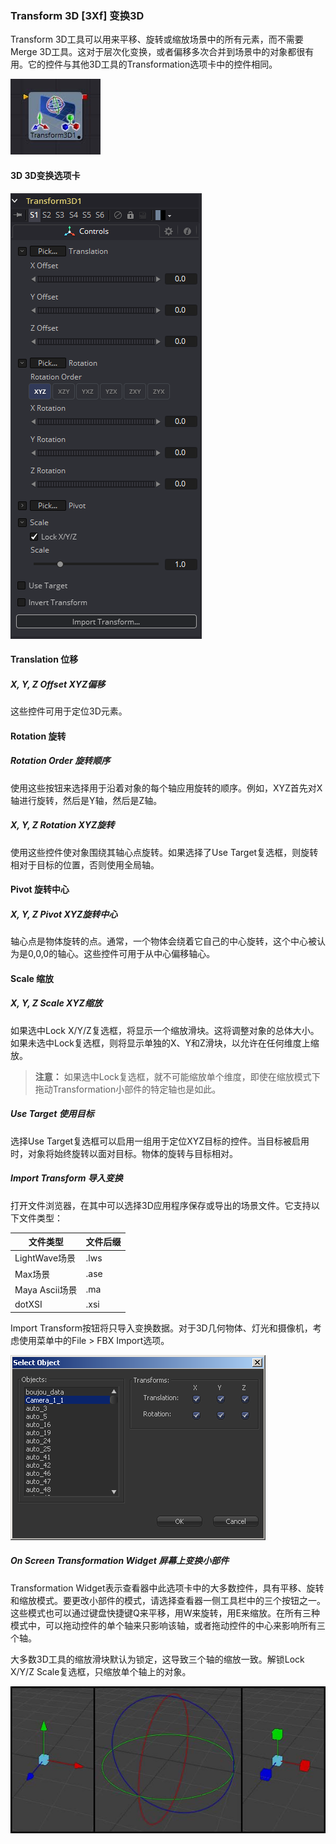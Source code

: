 ### Transform 3D [3Xf] 变换3D

Transform 3D工具可以用来平移、旋转或缩放场景中的所有元素，而不需要Merge 3D工具。这对于层次化变换，或者偏移多次合并到场景中的对象都很有用。它的控件与其他3D工具的Transformation选项卡中的控件相同。

 ![3Xf__tile](images/3Xf__tile.jpg)

#### 3D 3D变换选项卡

![3Xf_Controls](images/3Xf_Controls.png)

#### Translation 位移

##### X, Y, Z Offset XYZ偏移

这些控件可用于定位3D元素。

#### Rotation 旋转

##### Rotation Order 旋转顺序

使用这些按钮来选择用于沿着对象的每个轴应用旋转的顺序。例如，XYZ首先对X轴进行旋转，然后是Y轴，然后是Z轴。

##### X, Y, Z Rotation XYZ旋转

使用这些控件使对象围绕其轴心点旋转。如果选择了Use Target复选框，则旋转相对于目标的位置，否则使用全局轴。

#### Pivot 旋转中心

##### X, Y, Z Pivot XYZ旋转中心

轴心点是物体旋转的点。通常，一个物体会绕着它自己的中心旋转，这个中心被认为是0,0,0的轴心。这些控件可用于从中心偏移轴心。

#### Scale 缩放

##### X, Y, Z Scale XYZ缩放

如果选中Lock X/Y/Z复选框，将显示一个缩放滑块。这将调整对象的总体大小。如果未选中Lock复选框，则将显示单独的X、Y和Z滑块，以允许在任何维度上缩放。

> **注意：** 如果选中Lock复选框，就不可能缩放单个维度，即使在缩放模式下拖动Transformation小部件的特定轴也是如此。

##### Use Target 使用目标

选择Use Target复选框可以启用一组用于定位XYZ目标的控件。当目标被启用时，对象将始终旋转以面对目标。物体的旋转与目标相对。

##### Import Transform 导入变换

打开文件浏览器，在其中可以选择3D应用程序保存或导出的场景文件。它支持以下文件类型：

| 文件类型       | 文件后缀 |
| -------------- | -------- |
| LightWave场景  | .lws     |
| Max场景        | .ase     |
| Maya Ascii场景 | .ma      |
| dotXSI         | .xsi     |

Import Transform按钮将只导入变换数据。对于3D几何物体、灯光和摄像机，考虑使用菜单中的File > FBX Import选项。

![3Xf_ImportTransform](images/3Xf_ImportTransform.png)

##### On Screen Transformation Widget 屏幕上变换小部件

Transformation Widget表示查看器中此选项卡中的大多数控件，具有平移、旋转和缩放模式。要更改小部件的模式，请选择查看器一侧工具栏中的三个按钮之一。这些模式也可以通过键盘快捷键Q来平移，用W来旋转，用E来缩放。在所有三种模式中，可以拖动控件的单个轴来只影响该轴，或者拖动控件的中心来影响所有三个轴。

大多数3D工具的缩放滑块默认为锁定，这导致三个轴的缩放一致。解锁Lock X/Y/Z Scale复选框，只缩放单个轴上的对象。

![3Xf_OnScreenTransformationWidget](images/3Xf_OnScreenTransformationWidget.jpg)

